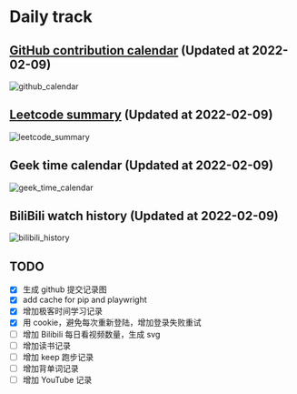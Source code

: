 # Daily track

## [GitHub contribution calendar](https://github.com/j178) (Updated at 2022-02-09)
![github_calendar](https://s2.loli.net/2022/02/09/jZPJQ8GUvKBCgRl.png)

## [Leetcode summary](https://leetcode-cn.com/u/j178) (Updated at 2022-02-09)
![leetcode_summary](https://s2.loli.net/2022/02/09/SY7mnLyTde8VGwF.png)

## Geek time calendar (Updated at 2022-02-09)
![geek_time_calendar](https://s2.loli.net/2022/02/09/DKsASrVcfpXtdFj.png)

## BiliBili watch history (Updated at 2022-02-09)
![bilibili_history]()


## TODO
- [x] 生成 github 提交记录图
- [x] add cache for pip and playwright
- [x] 增加极客时间学习记录
- [x] 用 cookie，避免每次重新登陆，增加登录失败重试
- [ ] 增加 Bilibili 每日看视频数量，生成 svg
- [ ] 增加读书记录
- [ ] 增加 keep 跑步记录
- [ ] 增加背单词记录
- [ ] 增加 YouTube 记录
